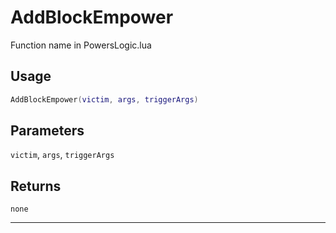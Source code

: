 # AddBlockEmpower
Function name in PowersLogic.lua
## Usage
```lua
AddBlockEmpower(victim, args, triggerArgs)
```
## Parameters
`victim`, `args`, `triggerArgs`
## Returns
`none`

---